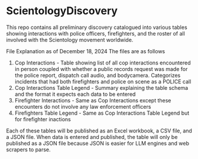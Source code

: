# ScientologyDiscovery
This repo contains all preliminary discovery catalogued into various tables showing interactions with police officers, firefighters, and the roster of all involved with the Scientology movement worldwide.

File Explanation as of December 18, 2024
The files are as follows
1. Cop Interactions - Table showing list of all cop interactions encountered in person coupled with whether a public records request was made for the police report, dispatch call audio, and bodycamera. Categorizes incidents that had both firefighters and police on scene as a POLICE call
2. Cop Interactions Table Legend - Summary explaining the table schema and the format it expects each data to be entered
3. Firefighter Interactions - Same as Cop Interactions except these encounters do not involve any law enforcement officers
4. Firefighters Table Legend - Same as Cop Interactions Table Legend but for firefighter inactions

Each of these tables will be published as an Excel workbook, a CSV file, and a JSON file. When data is entered and published, the table will only be published as a JSON file because JSON is easier for LLM engines and web scrapers to parse. 
